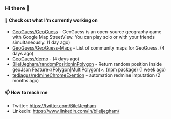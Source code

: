 ### Hi there 👋

#### 👷 Check out what I'm currently working on

- [GeoGuess/GeoGuess](https://github.com/GeoGuess/GeoGuess) - GeoGuess is an open-source geography game with Google Map StreetView. You can play solo or with your friends simultaneously. (1 day ago)
- [GeoGuess/GeoGuess-Maps](https://github.com/GeoGuess/GeoGuess-Maps) - List of community maps for GeoGuess. (4 days ago)
- [GeoGuess/demo](https://github.com/GeoGuess/demo) -  (4 days ago)
- [BilelJegham/randomPositionInPolygon](https://github.com/BilelJegham/randomPositionInPolygon) - Return random position inside geoJson Feature&lt;(Polygon|MultiPolygon)&gt;. (npm package)  (1 week ago)
- [tediagus/redmineChromeExention](https://github.com/tediagus/redmineChromeExention) - automation redmine imputation (2 months ago)


#### 📫 How to reach me

- Twitter: https://twitter.com/BilelJegham
- Linkedin: https://www.linkedin.com/in/bileljegham/
